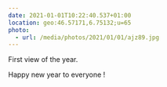 ```yaml
---
date: 2021-01-01T10:22:40.537+01:00
location: geo:46.57171,6.75132;u=65
photo:
  - url: /media/photos/2021/01/01/ajz89.jpg
---
```

First view of the year.

Happy new year to everyone !
